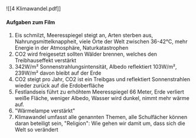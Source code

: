 ![[4 Klimawandel.pdf]]
#### Aufgaben zum Film
1. Eis schmilzt, Meeresspiegel steigt an, Arten sterben aus, Nahrungsmittelknappheit, viele Orte der Welt zwischen 36-42°C, mehr Energie in der Atmosphäre, Naturkatastrophen
2. CO2 wird freigesetzt sollten Wälder brennen, welches den Treibhauseffekt verstärkt
3. 342W/m² Sonnenstrahlungsintensität, Albedo reflektiert 103W/m², 239W/m² davon bleibt auf der Erde
4. CO2 steigt pro Jahr, CO2 ist ein Treibgas und reflektiert Sonnenstrahlen wieder zurück auf die Erdoberfläche
5. Festlandseis führt zu erhöhtem Meeresspiegel 66 Meter, Erde verliert weiße Fläche, weniger Albedo, Wasser wird dunkel, nimmt mehr wärme auf.
6. "Wärmelampe verstärkt"
7. Klimawandel umfasst alle genannten Themen, alle Schulfächer können daran beteiligt sein, "Religion": Wie gehen wir damit um, dass sich die Welt so verändert